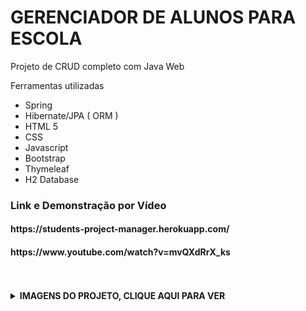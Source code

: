 # GERENCIADOR DE ALUNOS PARA ESCOLA

<p> Projeto de CRUD completo com Java Web </p>
 <p>Ferramentas utilizadas</p>
        <ul>
            <li>Spring</li>
           <li>Hibernate/JPA ( ORM )</li>
           <li>HTML 5</li>
  <li>CSS</li>
  <li>Javascript</li>
  <li> Bootstrap </li>
  <li> Thymeleaf </li>
  <li>H2 Database </li>
        </ul>
        
<h3>Link e Demonstração por Vídeo </h3>

<h4>https://students-project-manager.herokuapp.com/</h4>

<h4>https://www.youtube.com/watch?v=mvQXdRrX_ks</h4>

 <br>
        <br>
<details>
    <br>
    <summary><b>IMAGENS DO PROJETO, CLIQUE AQUI PARA VER </b></summary>
  
<h2> <p align="center">Login</p> </h2>

![login](https://user-images.githubusercontent.com/84048306/121638438-5ca6b600-ca61-11eb-83f3-ee0046b3832e.png)

<h2> <p align="center">Registro</p> </h2>

![register](https://user-images.githubusercontent.com/84048306/121638454-64665a80-ca61-11eb-8772-4f245dc45e84.png)

<h2>  <p align="center">Home</p> </h2>

![home](https://user-images.githubusercontent.com/84048306/121638464-68927800-ca61-11eb-8335-bef9fe9e24f6.png)

<h2>  <p align="center">Pesquisar</p> </h2>

<p align="center">
  <img src="https://user-images.githubusercontent.com/84048306/121638500-7942ee00-ca61-11eb-8822-ce3955184a0d.png">
</p>

<h2>  <p align="center">Filtro</p> </h2>

![filter](https://user-images.githubusercontent.com/84048306/121638504-7ba54800-ca61-11eb-8915-4d2f5e96c43b.png)

<h2>  <p align="center">Estudantes Registrados</p> </h2>

![database](https://user-images.githubusercontent.com/84048306/121638548-8cee5480-ca61-11eb-927c-3cf18ac285f8.png)

<h2>  <p align="center">Adicionar um Estudante</p> </h2>

![addStudent](https://user-images.githubusercontent.com/84048306/121638625-a7c0c900-ca61-11eb-9abe-9b541f155f29.png)

<h2>  <p align="center">Alterar Dados de um Estudante</p> </h2>

![alter student](https://user-images.githubusercontent.com/84048306/121638569-94156280-ca61-11eb-900b-83711cc29916.png)

  </details>

